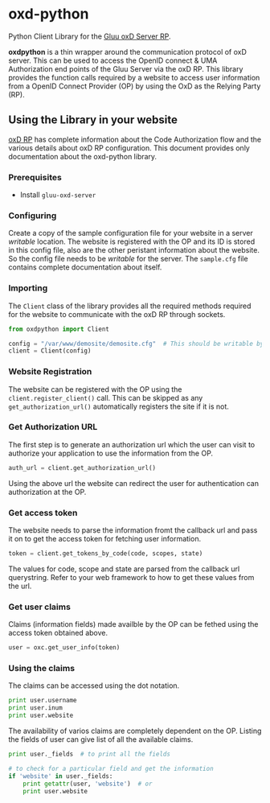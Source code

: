 # oxd-python
Python Client Library for the [Gluu oxD Server RP](http://ox.gluu.org/doku.php?id=oxd:rp).

**oxdpython** is a thin wrapper around the communication protocol of oxD server. This can be used to access the OpenID connect & UMA Authorization end points of the Gluu Server via the oxD RP. This library provides the function calls required by a website to access user information from a OpenID Connect Provider (OP) by using the OxD as the Relying Party (RP).

## Using the Library in your website

[oxD RP](http://ox.gluu.org/doku.php?id=oxd:rp) has complete information about the Code Authorization flow and the various details about oxD RP configuration. This document provides only documentation about the oxd-python library.

### Prerequisites

* Install `gluu-oxd-server`

### Configuring

Create a copy of the sample configuration file for your website in a server *writable* location. The website is registered with the OP and its ID is stored in this config file, also are the other peristant information about the website. So the config file needs to be *writable* for the server. The `sample.cfg` file contains complete documentation about itself.


### Importing

The `Client` class of the library provides all the required methods required for the website to communicate with the oxD RP through sockets.

```python
from oxdpython import Client

config = "/var/www/demosite/demosite.cfg"  # This should be writable by the server
client = Client(config)
```

### Website Registration

The website can be registered with the OP using the `client.register_client()` call. This can be skipped as any `get_authorization_url()` automatically registers the site if it is not.

### Get Authorization URL

The first step is to generate an authorization url which the user can visit to authorize your application to use the information from the OP.

```python
auth_url = client.get_authorization_url()
```
Using the above url the website can redirect the user for authentication can authorization at the OP.

### Get access token

The website needs to parse the information fromt the callback url and pass it on to get the access token for fetching user information.

```python
token = client.get_tokens_by_code(code, scopes, state)
```
The values for code, scope and state are parsed from the callback url querystring. Refer to your web framework to how to get these values from the url.

### Get user claims

Claims (information fields) made availble by the OP can be fethed using the access token obtained above.

```python
user = oxc.get_user_info(token)
```

### Using the claims

The claims can be accessed using the dot notation.
```python
print user.username
print user.inum
print user.website
```
The availability of varios claims are completely dependent on the OP. Listing the fields of user can give list of all the available claims.

```python
print user._fields  # to print all the fields

# to check for a particular field and get the information
if 'website' in user._fields:
    print getattr(user, 'website')  # or
    print user.website
```

